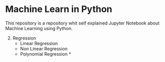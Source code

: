 # Machine Learn in Python

This repository is a repository whit self explained Jupyter Notebook about Machine Learning using Python.

2. Regression
   * Linear Regression
   * Non Linear Regression
   * Polynomial Regression
     * 
